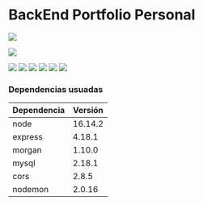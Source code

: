 # BackEnd Portfolio Personal
![](https://firebasestorage.googleapis.com/v0/b/portfolio-c32fd.appspot.com/o/panel_de_control%2FNV-Portfolio-personal-Google-Chr.gif?alt=media&token=567f1925-bcbe-4511-a37b-e2db3cbc960c)

![](https://github.com/NatachaVergara/backEndPortolio/blob/main/NV-Portfolio-personal-Google-Chr.gif)

![](https://firebasestorage.googleapis.com/v0/b/portfolio-c32fd.appspot.com/o/panel_de_control%2FcontrolPanel_main.png?alt=media&token=249861c3-3567-478f-bf16-f0ba4389d744)
![](https://firebasestorage.googleapis.com/v0/b/portfolio-c32fd.appspot.com/o/panel_de_control%2FcontrolPanel_add.png?alt=media&token=e45e81d2-2fe9-4a7c-ac81-74b7f3d088d2)
![](https://firebasestorage.googleapis.com/v0/b/portfolio-c32fd.appspot.com/o/panel_de_control%2FcontrolPanel_add2.png?alt=media&token=22615a04-ab3c-4414-bf00-6774b1cbb38e)
![](https://firebasestorage.googleapis.com/v0/b/portfolio-c32fd.appspot.com/o/panel_de_control%2FcontrolPanel_add_modal.png?alt=media&token=4010b9da-01aa-46a0-8124-123e65c58d15)
![](https://firebasestorage.googleapis.com/v0/b/portfolio-c32fd.appspot.com/o/panel_de_control%2FcontrolPanel_delete_alert.png?alt=media&token=3301750d-50fd-4559-be5e-be7d8a967eff)
![](https://firebasestorage.googleapis.com/v0/b/portfolio-c32fd.appspot.com/o/panel_de_control%2FcontrolPanel_delete_alert2.png?alt=media&token=0cc07c04-053c-42ab-9a8e-7ead5b149832)


### Dependencias usuadas

|  Dependencia |  Versión  |
| ------------ | ------------|
| node  | 16.14.2   |   
| express | 4.18.1 |   
| morgan  |  1.10.0  |  
| mysql | 2.18.1  |
| cors | 2.8.5 | |
| nodemon  |  2.0.16 | 

